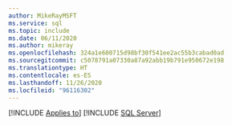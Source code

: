 ```yaml
---
author: MikeRayMSFT
ms.service: sql
ms.topic: include
ms.date: 06/11/2020
ms.author: mikeray
ms.openlocfilehash: 324a1e600715d98bf30f541ee2ac55b3cabad0ad
ms.sourcegitcommit: c5078791a07330a87a92abb19b791e950672e198
ms.translationtype: HT
ms.contentlocale: es-ES
ms.lasthandoff: 11/26/2020
ms.locfileid: "96116302"
---
```

[!INCLUDE [Applies to](../../includes/applies-md.md)] [!INCLUDE [SQL Server](_ssnoversion.md)]